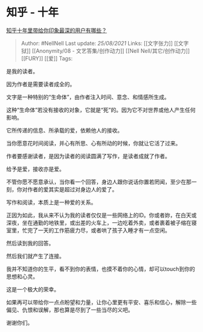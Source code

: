 # 知乎 - 十年
[知乎十年里带给你印象最深的用户有哪些？](https://www.zhihu.com/question/439145843/answer/1678697055)

> Author: #NellNell 
Last update: *25/08/2021* 
Links: [[文字张力]] [[文字狱]] [[Anonymity/08 - 文艺答集/创作动力]] [[Nell Nell/其它/创作动力]] [[FURY]] [[爱]]
Tags:   

是我的读者。

因为作者是需要读者成全的。

文字是一种特别的“生命体”，由作者注入时间、意念、和情感所生成。

这种“生命体”若没有接收的对象，它就是“死”的。因为它不对世界或他人产生任何影响。

它所传递的信息、所承载的爱，依赖他人的接收。

当你愿意花时间阅读，并心有所思、心有所动的时候，你就让它活了过来。

作者要感谢读者，是因为读者的阅读圆满了写作，是读者成就了作者。

给予是爱，接收亦是爱。

 不管你愿不愿意承认，当你看一个回答，身边人跟你说话你置若罔闻，至少在那一刻，你对作者的爱其实是超过对身边人的爱了。

  

  

写作和阅读，本质上是一种爱的关系。

正因为如此，我从来不认为我的读者仅仅是一些网络上的ID。你或者妳，在白天或深夜，坐在通勤的地铁里，或出差的火车上，一边吃着外卖，或者裹着被子缩在寝室里，忙完了一天的工作筋疲力尽，或者哄了孩子入睡才有一点空闲。

然后读到我的回答。

然后我们就产生了连接。

我并不知道你的生平，看不到你的表情，也摸不着你的心情，却可以touch到你的思想和心灵。

这是一个极大的荣幸。

如果再可以带给你一点点盼望和力量，让你心里更有平安、喜乐和信心，解除一些偏见、仇恨和误解，那也算是尽到了一些当尽的义吧。

  

  

谢谢你们。

  
  



  


